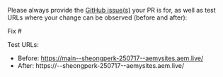 Please always provide the [GitHub issue(s)](../issues) your PR is for, as well as test URLs where your change can be observed (before and after):

Fix #<gh-issue-id>

Test URLs:
- Before: https://main--sheongperk-250717--aemysites.aem.live/
- After: https://<branch>--sheongperk-250717--aemysites.aem.live/
